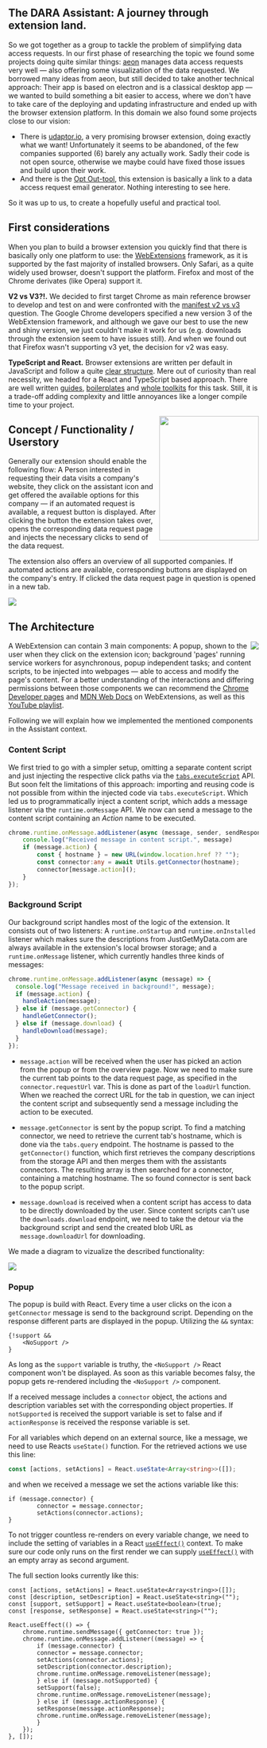 ## The DARA Assistant: A journey through extension land.

So we got together as a group to tackle the problem of simplifying data access requests.
In our first phase of researching the topic we found some projects doing quite similar things: [aeon](https://aeon.technology/) manages data access requests very well — also offering some visualization of the data requested. We borrowed many ideas from aeon, but still decided to take another technical approach: Their app is based on electron and is a classical desktop app — we wanted to build something a bit easier to access, where we don't have to take care of the deploying and updating infrastructure and ended up with the browser extension platform. In this domain we also found some projects close to our vision:

- There is [udaptor.io](https://chrome.google.com/webstore/detail/data-access-assistant-cla/dkjggcigbjhapffcjbmbgbbffgobfeol?hl=de), a very promising browser extension, doing exactly what we want! Unfortunately it seems to be abandoned, of the few companies supported (6) barely any actually work. Sadly their code is not open source, otherwise we maybe could have fixed those issues and build upon their work.
- And there is the [Opt Out-tool](https://chrome.google.com/webstore/detail/opt-out-send-gdpr-and-ccp/dedldhojjkgbejnmmfpmbnbihmmpfbpd?hl=de), this extension is basically a link to a data access request email generator. Nothing interesting to see here.

So it was up to us, to create a hopefully useful and practical tool.

## First considerations

When you plan to build a browser extension you quickly find that there is basically only one platform to use: the [WebExtensions](https://de.wikipedia.org/wiki/Browser_Extensions) framework, as it is supported by the fast majority of installed browsers. Only Safari, as a quite widely used browser, doesn't support the platform. Firefox and most of the Chrome derivates (like Opera) support it.

**V2 vs V3?!.** We decided to first target Chrome as main reference browser to develop and test on and were confronted with the [manifest v2 vs v3](https://developer.chrome.com/docs/extensions/mv3/intro/) question. The Google Chrome developers specified a new version 3 of the WebExtension framework, and although we gave our best to use the new and shiny version, we just couldn't make it work for us (e.g. downloads through the extension seem to have issues still). And when we found out that Firefox wasn't supporting v3 yet, the decision for v2 was easy.

**TypeScript and React.** Browser extensions are written per default in JavaScript and follow a quite [clear structure](https://developer.chrome.com/docs/extensions/mv3/architecture-overview/). Mere out of curiosity than real necessity, we headed for a React and TypeScript based approach. There are well written [guides](https://medium.com/swlh/how-to-build-a-chrome-extension-with-react-typescript-and-webpack-92e806ce2e16), [boilerplates](https://github.com/pixochi/create-react-chrome-extension-ts) and [whole toolkits](https://www.extend-chrome.dev/) for this task. Still, it is a trade-off adding complexity and little annoyances like a longer compile time to your project.

<img align="right" width="200" height="250" src="img/popup.png">

## Concept / Functionality / Userstory

Generally our extension should enable the following flow: A Person interested in requesting their data visits a company's website, they click on the assistant icon and get offered the available options for this company — if an automated request is available, a request button is displayed. After clicking the button the extension takes over, opens the corresponding data request page and injects the necessary clicks to send of the data request.  
  

The extension also offers an overview of all supported companies. If automated actions are available, corresponding buttons are displayed on the company's entry. If clicked the data request page in question is opened in a new tab.

<img align="center" src="img/overview.png">

## The Architecture 

<img align="right" src="img/components.png">

A WebExtension can contain 3 main components: A popup, shown to the user when they click on the extension icon; background \'pages\' running service workers for asynchronous, popup independent tasks; and content scripts, to be injected into webpages — able to access and modify the page's content. For a better understanding of the interactions and differing permissions between those components we can recommend the [Chrome Developer pages](https://developer.chrome.com/docs/extensions/mv3/architecture-overview/) and [MDN Web Docs](https://developer.mozilla.org/en-US/docs/Mozilla/Add-ons/WebExtensions) on WebExtensions, as well as this [YouTube playlist](https://shiffman.net/a2z/chrome-ext/).


Following we will explain how we implemented the mentioned components in the Assistant context.

### Content Script
We first tried to go with a simpler setup, omitting a separate content script and just injecting the respective click paths via the [`tabs.executeScript`](https://developer.mozilla.org/en-US/docs/Mozilla/Add-ons/WebExtensions/API/tabs/executeScript) API. But soon felt the limitations of this approach: importing and reusing code is not possible from within the injected code via `tabs.executeScript`. Which led us to programmatically inject a content script, which adds a message listener via the `runtime.onMessage` API. We now can send a message to the content script containing an *Action* name to be executed.

```ts
chrome.runtime.onMessage.addListener(async (message, sender, sendResponse) => {
    console.log("Received message in content script.", message)
    if (message.action) {
        const { hostname } = new URL(window.location.href ?? "");
        const connector:any = await Utils.getConnector(hostname);
        connector[message.action]();
    }
});
```

### Background Script
Our background script handles most of the logic of the extension. It consists out of two listeners: A `runtime.onStartup` and `runtime.onInstalled` listener which makes sure the descriptions from JustGetMyData.com are always available in the extension's local browser storage; and a `runtime.onMessage` listener, which currently handles three kinds of messages:

```ts
chrome.runtime.onMessage.addListener(async (message) => {
  console.log("Message received in background!", message);
  if (message.action) {
    handleAction(message);
  } else if (message.getConnector) {
    handleGetConnector();
  } else if (message.download) {
    handleDownload(message);
  }
});
```

- `message.action` will be received when the user has picked an action from the popup or from the overview page. Now we need to make sure the current tab points to the data request page, as specified in the `connector.requestUrl` var. This is done as part of the `loadUrl` function. When we reached the correct URL for the tab in question, we can inject the content script and subsequently send a message including the action to be executed.

- `message.getConnector` is sent by the popup script. To find a matching connector, we need to retrieve the current tab's hostname, which is done via the `tabs.query` endpoint. The hostname is passed to the `getConnector()` function, which first retrieves the company descriptions from the storage API and then merges them with the assistants connectors. The resulting array is then searched for a connector, containing a matching hostname. The so found connector is sent back to the popup script.

- `message.download` is received when a content script has access to data to be directly downloaded by the user. Since content scripts can't use the `downloads.download` endpoint, we need to take the detour via the background script and send the created blob URL as `message.downloadUrl` for downloading.

We made a diagram to vizualize the described functionality:

<img align="center" src="img/backgroundScript.png">

### Popup

The popup is build with React. Every time a user clicks on the icon a `getConnector` message is send to the background script. Depending on the response different parts are displayed in the popup. Utilizing the `&&` syntax:
```tsx
{!support &&
    <NoSupport />
}
```
As long as the `support` variable is truthy, the `<NoSupport />` React component won't be displayed. As soon as this variable becomes falsy, the popup gets re-rendered including the `<NoSupport />` component.

If a received message includes a `connector` object, the actions and description variables set with the corresponding object properties. If `notSupported` is received the support variable is set to false and if `actionResponse` is received the response variable is set.

For all variables which depend on an external source, like a message, we need to use Reacts `useState()` function. For the retrieved actions we use this line: 
```ts
const [actions, setActions] = React.useState<Array<string>>([]);
```
and when we received a message we set the actions variable like this:
```tsx
if (message.connector) {
        connector = message.connector;
        setActions(connector.actions);
}
```
To not trigger countless re-renders on every variable change, we need to include the setting of variables in a React [`useEffect()`](https://reactjs.org/docs/hooks-effect.html) context. To make sure our code only runs on the first render we can supply [`useEffect()`](https://reactjs.org/docs/hooks-effect.html) with an empty array as second argument. 

The full section looks currently like this:
```tsx
const [actions, setActions] = React.useState<Array<string>>([]);
const [description, setDescription] = React.useState<string>("");
const [support, setSupport] = React.useState<boolean>(true);
const [response, setResponse] = React.useState<string>("");

React.useEffect(() => {
    chrome.runtime.sendMessage({ getConnector: true });
    chrome.runtime.onMessage.addListener((message) => {
        if (message.connector) {
        connector = message.connector;
        setActions(connector.actions);
        setDescription(connector.description);
        chrome.runtime.onMessage.removeListener(message);
        } else if (message.notSupported) {
        setSupport(false);
        chrome.runtime.onMessage.removeListener(message);
        } else if (message.actionResponse) {
        setResponse(message.actionResponse);
        chrome.runtime.onMessage.removeListener(message);
        }
    });
}, []);
```


